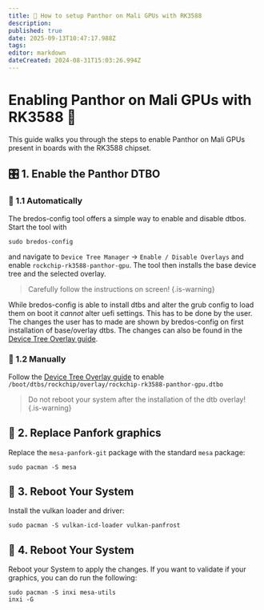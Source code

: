 ```yaml
---
title: 🐾 How to setup Panthor on Mali GPUs with RK3588
description:
published: true
date: 2025-09-13T10:47:17.988Z
tags:
editor: markdown
dateCreated: 2024-08-31T15:03:26.994Z
---
```


# Enabling Panthor on Mali GPUs with RK3588 🚀

This guide walks you through the steps to enable Panthor on Mali GPUs present in boards with the RK3588 chipset.

## 🎛️ 1. Enable the Panthor DTBO

### 🤖 1.1 Automatically

The bredos-config tool offers a simple way to enable and disable dtbos. Start the tool with

```
sudo bredos-config
```

and navigate to `Device Tree Manager` -> `Enable / Disable Overlays` and enable `rockchip-rk3588-panthor-gpu`. The tool then installs the base device tree and the selected overlay.

> Carefully follow the instructions on screen!
> {.is-warning}

While bredos-config is able to install dtbs and alter the grub config to load them on boot it _cannot_ alter uefi settings. This has to be done by the user. The changes the user has to made are shown by bredos-config on first installation of base/overlay dtbs. The changes can also be found in the [Device Tree Overlay guide](/how-to/how-to-enable-dtbos).

### 🦶 1.2 Manually

Follow the [Device Tree Overlay guide](/how-to/how-to-enable-dtbos) to enable
`/boot/dtbs/rockchip/overlay/rockchip-rk3588-panthor-gpu.dtbo`

> Do not reboot your system after the installation of the dtb overlay!
> {.is-warning}

## 🔄 2. Replace Panfork graphics

Replace the `mesa-panfork-git` package with the standard `mesa` package:

```
sudo pacman -S mesa
```

## 🔁 3. Reboot Your System

Install the vulkan loader and driver:

```
sudo pacman -S vulkan-icd-loader vulkan-panfrost
```

## 🔁 4. Reboot Your System

Reboot your System to apply the changes. If you want to validate if your graphics, you can do run the following:

```
sudo pacman -S inxi mesa-utils
inxi -G
```